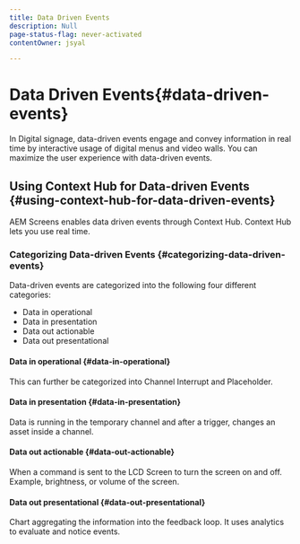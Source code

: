 ```yaml
---
title: Data Driven Events
description: Null
page-status-flag: never-activated
contentOwner: jsyal

---
```


# Data Driven Events{#data-driven-events}

In Digital signage, data-driven events engage and convey information in real time by interactive usage of digital menus and video walls. You can maximize the user experience with data-driven events.

## Using Context Hub for Data-driven Events {#using-context-hub-for-data-driven-events}

AEM Screens enables data driven events through Context Hub. Context Hub lets you use real time.

### Categorizing Data-driven Events {#categorizing-data-driven-events}

Data-driven events are categorized into the following four different categories:

* Data in operational
* Data in presentation
* Data out actionable
* Data out presentational

#### Data in operational {#data-in-operational}

This can further be categorized into Channel Interrupt and Placeholder.

#### Data in presentation {#data-in-presentation}

Data is running in the temporary channel and after a trigger, changes an asset inside a channel.

#### Data out actionable {#data-out-actionable}

When a command is sent to the LCD Screen to turn the screen on and off. Example, brightness, or volume of the screen.

#### Data out presentational {#data-out-presentational}

Chart aggregating the information into the feedback loop. It uses analytics to evaluate and notice events.
